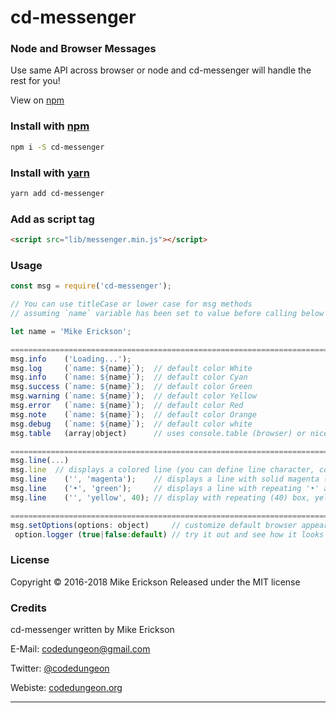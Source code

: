 # cd-messenger
### Node and Browser Messages
Use same API across browser or node and cd-messenger will handle the rest for you!


View on [npm](https://www.npmjs.com/package/cd-messenger)


### Install with [npm](npmjs.org)

```sh
npm i -S cd-messenger
```

### Install with [yarn](https://yarnpkg.com/lang/en/docs/install/#mac-tab)

```sh
yarn add cd-messenger
```

### Add as script tag
```html
<script src="lib/messenger.min.js"></script>
```

### Usage

```js
const msg = require('cd-messenger');

// You can use titleCase or lower case for msg methods
// assuming `name` variable has been set to value before calling below

let name = 'Mike Erickson';

=========================================================================================
msg.info    ('Loading...');
msg.log     (`name: ${name}`);  // default color White
msg.info    (`name: ${name}`);  // default color Cyan
msg.success (`name: ${name}`);  // default color Green
msg.warning (`name: ${name}`);  // default color Yellow
msg.error   (`name: ${name}`);  // default color Red
msg.note    (`name: ${name}`);  // default color Orange
msg.debug   (`name: ${name}`);  // default color white
msg.table   (array|object)      // uses console.table (browser) or nice cli table (node)

=========================================================================================
msg.line(...)
msg.line  // displays a colored line (you can define line character, color, and width)
msg.line    ('', 'magenta');    // displays a line with solid magenta (no char)
msg.line    ('•', 'green');     // displays a line with repeating '•' and green
msg.line    ('', 'yellow', 40); // display with repeating (40) box, yellow

=========================================================================================
msg.setOptions(options: object)     // customize default browser appearance
 option.logger (true|false:default) // try it out and see how it looks
```


### License

Copyright &copy; 2016-2018 Mike Erickson
Released under the MIT license


### Credits

cd-messenger written by Mike Erickson

E-Mail: [codedungeon@gmail.com](mailto:codedungeon@gmail.com)

Twitter: [@codedungeon](http://twitter.com/codedungeon)

Webiste: [codedungeon.org](http://codedungeon.org)

***
